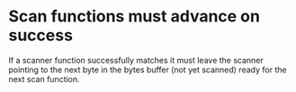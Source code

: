 # Scan functions must advance on success

If a scanner function successfully matches it must leave the scanner pointing to the next byte in the bytes buffer (not yet scanned) ready for the next scan function.
